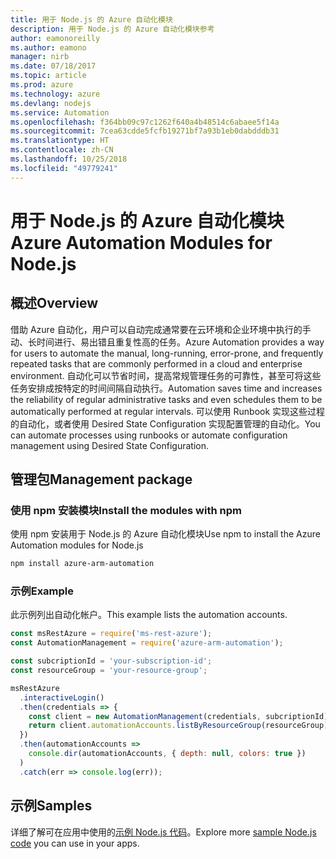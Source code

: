 ```yaml
---
title: 用于 Node.js 的 Azure 自动化模块
description: 用于 Node.js 的 Azure 自动化模块参考
author: eamonoreilly
ms.author: eamono
manager: nirb
ms.date: 07/18/2017
ms.topic: article
ms.prod: azure
ms.technology: azure
ms.devlang: nodejs
ms.service: Automation
ms.openlocfilehash: f364bb09c97c1262f640a4b48514c6abaee5f14a
ms.sourcegitcommit: 7cea63cdde5fcfb19271bf7a93b1eb0dabdddb31
ms.translationtype: HT
ms.contentlocale: zh-CN
ms.lasthandoff: 10/25/2018
ms.locfileid: "49779241"
---
```

# <a name="azure-automation-modules-for-nodejs"></a><span data-ttu-id="3eeb8-103">用于 Node.js 的 Azure 自动化模块</span><span class="sxs-lookup"><span data-stu-id="3eeb8-103">Azure Automation Modules for Node.js</span></span>

## <a name="overview"></a><span data-ttu-id="3eeb8-104">概述</span><span class="sxs-lookup"><span data-stu-id="3eeb8-104">Overview</span></span>

<span data-ttu-id="3eeb8-105">借助 Azure 自动化，用户可以自动完成通常要在云环境和企业环境中执行的手动、长时间进行、易出错且重复性高的任务。</span><span class="sxs-lookup"><span data-stu-id="3eeb8-105">Azure Automation provides a way for users to automate the manual, long-running, error-prone, and frequently repeated tasks that are commonly performed in a cloud and enterprise environment.</span></span> <span data-ttu-id="3eeb8-106">自动化可以节省时间，提高常规管理任务的可靠性，甚至可将这些任务安排成按特定的时间间隔自动执行。</span><span class="sxs-lookup"><span data-stu-id="3eeb8-106">Automation saves time and increases the reliability of regular administrative tasks and even schedules them to be automatically performed at regular intervals.</span></span> <span data-ttu-id="3eeb8-107">可以使用 Runbook 实现这些过程的自动化，或者使用 Desired State Configuration 实现配置管理的自动化。</span><span class="sxs-lookup"><span data-stu-id="3eeb8-107">You can automate processes using runbooks or automate configuration management using Desired State Configuration.</span></span>

## <a name="management-package"></a><span data-ttu-id="3eeb8-108">管理包</span><span class="sxs-lookup"><span data-stu-id="3eeb8-108">Management package</span></span>

### <a name="install-the-modules-with-npm"></a><span data-ttu-id="3eeb8-109">使用 npm 安装模块</span><span class="sxs-lookup"><span data-stu-id="3eeb8-109">Install the modules with npm</span></span>

<span data-ttu-id="3eeb8-110">使用 npm 安装用于 Node.js 的 Azure 自动化模块</span><span class="sxs-lookup"><span data-stu-id="3eeb8-110">Use npm to install the Azure Automation modules for Node.js</span></span>

```bash
npm install azure-arm-automation
```

### <a name="example"></a><span data-ttu-id="3eeb8-111">示例</span><span class="sxs-lookup"><span data-stu-id="3eeb8-111">Example</span></span>

<span data-ttu-id="3eeb8-112">此示例列出自动化帐户。</span><span class="sxs-lookup"><span data-stu-id="3eeb8-112">This example lists the automation accounts.</span></span>

```javascript
const msRestAzure = require('ms-rest-azure');
const AutomationManagement = require('azure-arm-automation');

const subcriptionId = 'your-subscription-id';
const resourceGroup = 'your-resource-group';

msRestAzure
  .interactiveLogin()
  .then(credentials => {
    const client = new AutomationManagement(credentials, subcriptionId);
    return client.automationAccounts.listByResourceGroup(resourceGroup);
  })
  .then(automationAccounts =>
    console.dir(automationAccounts, { depth: null, colors: true })
  )
  .catch(err => console.log(err));
```

## <a name="samples"></a><span data-ttu-id="3eeb8-113">示例</span><span class="sxs-lookup"><span data-stu-id="3eeb8-113">Samples</span></span>

<span data-ttu-id="3eeb8-114">详细了解可在应用中使用的[示例 Node.js 代码](https://azure.microsoft.com/resources/samples/?platform=nodejs)。</span><span class="sxs-lookup"><span data-stu-id="3eeb8-114">Explore more [sample Node.js code](https://azure.microsoft.com/resources/samples/?platform=nodejs) you can use in your apps.</span></span>
